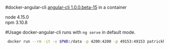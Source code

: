 #docker-angular-cli
[angular-cli 1.0.0.beta-15](https://github.com/angular/angular-cli) in a container

node 4.15.0  
npm 3.10.8


#Usage
docker-angular-cli runs with `ng serve` in default mode.
   
```bash
 docker run --rm -it -v $PWD:/data -p 4200:4200 -p 49153:49153 patrickhempel/angular-cli  